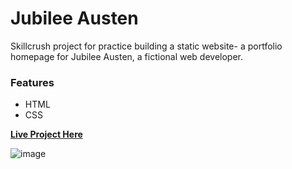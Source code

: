 # Jubilee Austen

Skillcrush project for practice building a static website- a portfolio homepage for Jubilee Austen, a fictional web developer. 

### Features

- HTML
- CSS

[**Live Project Here**](https://gabrielapal.github.io/Jubilee-Austen/)

![image](https://github.com/gabrielapal/Jubilee-Austen/assets/127886470/52a3a8c3-1f8b-425f-a501-e5c1c73c6c2f)
